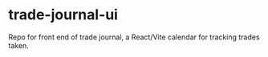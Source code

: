 # trade-journal-ui
Repo for front end of trade journal, a React/Vite calendar for tracking trades taken. 
